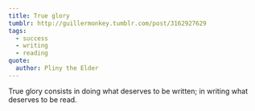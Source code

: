 ```yaml
---
title: True glory
tumblr: http://guillermonkey.tumblr.com/post/3162927629
tags:
  - success
  - writing
  - reading
quote:
  author: Pliny the Elder
---
```


True glory consists in doing what deserves to be written; in writing what deserves to be read.
